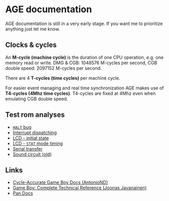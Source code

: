 # AGE documentation

AGE documentation is still in a very early stage.
If you want me to prioritize anything just let me know.


## Clocks & cycles

An **M-cycle (machine cycle)** is the duration of one CPU operation,
e.g. one memory read or write.
DMG & CGB: 1048576 M-cycles per second,
CGB double speed: 2097152 M-cycles per second.

There are 4 **T-cycles (time cycles)** per machine cycle.

For easier event managing and real time synchronization AGE makes use of
**T4-cycles (4Mhz time cycles)**.
T4-cycles are fixed at 4Mhz even when emulating CGB double speed.


## Test rom analyses

* [`HALT` bug](halt-bug.md)
* [Interrupt dispatching](interrupt-dispatch.md)
* [LCD - initial state](lcd-init.md)
* [LCD - `STAT` mode timing](lcd-stat-mode-timing.md)
* [Serial transfer](serial.md)
* [Sound circuit (old)](sound.md)


## Links

* [Cycle-Accurate Game Boy Docs (AntonioND)](
  https://github.com/AntonioND/giibiiadvance/tree/master/docs)
* [Game Boy: Complete Technical Reference (Joonas Javanainen)](
  https://gekkio.fi/files/gb-docs/gbctr.pdf)
* [Pan Docs](https://gbdev.io/pandocs/)

